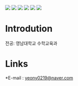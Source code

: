 ![](https://capsule-render.vercel.app/api?type=waving)
![](https://capsule-render.vercel.app/api?color=auto)
![](https://capsule-render.vercel.app/api?hieght=200)
![](https://capsule-render.vercel.app/api?fontSize=30)
![](https://capsule-render.vercel.app/api?section=footer)
![](https://capsule-render.vercel.app/api?text=영남대학교%20수학교육과%20장서연입니다.%20)


# Introdution
전공: 영남대학교 수학교육과

# Links
*E-mail : yeony0219@naver.com
